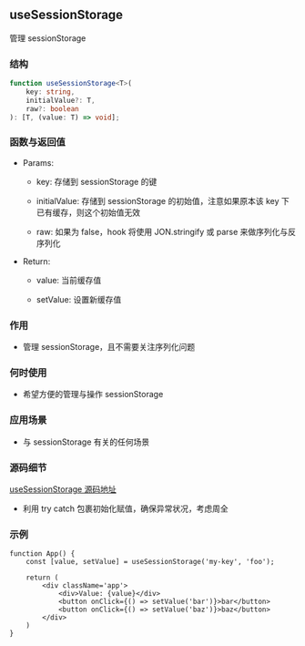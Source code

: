 ## useSessionStorage

管理 sessionStorage

### 结构

```ts
function useSessionStorage<T>(
    key: string, 
    initialValue?: T, 
    raw?: boolean
): [T, (value: T) => void];
```

### 函数与返回值

- Params:

    - key: 存储到 sessionStorage 的键

    - initialValue: 存储到 sessionStorage 的初始值，注意如果原本该 key 下已有缓存，则这个初始值无效

    - raw: 如果为 false，hook 将使用 JON.stringify 或 parse 来做序列化与反序列化

- Return:

    - value: 当前缓存值

    - setValue: 设置新缓存值

### 作用

- 管理 sessionStorage，且不需要关注序列化问题

### 何时使用

- 希望方便的管理与操作 sessionStorage

### 应用场景

- 与 sessionStorage 有关的任何场景

### 源码细节

[useSessionStorage 源码地址](https://github.com/streamich/react-use/blob/master/src/useSessionStorage.ts)

- 利用 try catch 包裹初始化赋值，确保异常状况，考虑周全

### 示例

```tsx
function App() {
    const [value, setValue] = useSessionStorage('my-key', 'foo');

    return (
        <div className='app'>
            <div>Value: {value}</div>
            <button onClick={() => setValue('bar')}>bar</button>
            <button onClick={() => setValue('baz')}>baz</button>
        </div>
    )
}
```
